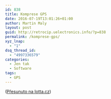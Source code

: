 ```yaml
---
id: 838
title: Komprese GPS
date: 2016-07-19T13:01:26+01:00
author: Martin Maly
layout: post
guid: http://retrocip.uelectronics.info/?p=838
permalink: /komprese-gps/
xyz_lnap:
  - "1"
dsq_thread_id:
  - "4997336579"
categories:
  - Jen tak
  - Software
tags:
  - GPS
---
```

([Přesunuto na Iotta.cz](http://iotta.cz/komprese-gps/))